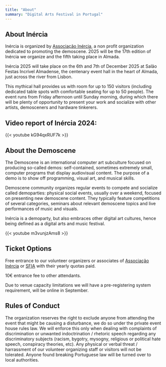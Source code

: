 ```yaml
---
title: "About"
summary: "Digital Arts Festival in Portugal"
---
```


## About Inércia

Inércia is organized by [Associação Inércia](https://inercia.pt), a non profit organization dedicated to promoting the demoscene. 2025 will be the 17th edition of Inércia we organize and the fifth taking place in Almada.

Inércia 2025 will take place on the 6th and 7th of December 2025 at Salão Festas Incrível Almadense, the centenary event hall in the heart of Almada, just across the river from Lisbon.

This mythical hall provides us with room for up to 150 visitors (including dedicated table spots with comfortable seating for up to 50 people). The event runs from Friday afternoon until Sunday morning, during which there will be plenty of opportunity to present your work and socialize with other artists, demosceners and hardware tinkerers.

## Video report of Inércia 2024:

{{< youtube kG94qxRUF7k >}}


## About the Demoscene

The Demoscene is an international computer art subculture focused on producing so-called demos: self-contained, sometimes extremely small, computer programs that display audiovisual content. The purpose of a demo is to show off programming, visual art, and musical skills.

Demoscene community organizes regular events to compete and socialize called demoparties: physical social events, usually over a weekend, focused on presenting new demoscene content. They typically feature competitions of several categories, seminars about relevant demoscene topics and live performances of music and visuals.

Inércia is a demoparty, but also embraces other digital art cultures, hence being defined as a digital arts and music festival.

{{< youtube m3vunjzAms8 >}}

## Ticket Options

Free entrance to our volunteer organizers or associates of [Associação Inércia](https://inercia.pt) or [SFIA](https://incrivelalmadense.pt) with their yearly quotas paid.

10€ entrance fee to other attendants.

Due to venue capacity limitations we will have a pre-registering system requirement, will be online in September.

## Rules of Conduct

The organization reserves the right to exclude anyone from attending the event that might be causing a disturbance, we do so under the private event house rules law. 
We will enforce this only when dealing with complaints of discrimination or unwanted indoctrination / rhetoric speech regarding any discriminatory subjects (racism, bygotry, mysogny, religious or political hate speech, conspiracy theories, etc). Any physical or verbal threat / harrassment of our volunteer organizing staff or visitors will not be tolerated. 
Anyone found breaking Portuguese law will be turned over to local authorities.

